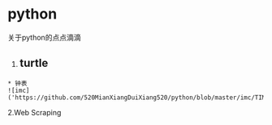 # python
关于python的点点滴滴
  1. ## turtle
    * 钟表
    ![imc]('https://github.com/520MianXiangDuiXiang520/python/blob/master/imc/TIM%E5%9B%BE%E7%89%8720181204110540.png')
  2.Web Scraping
  
